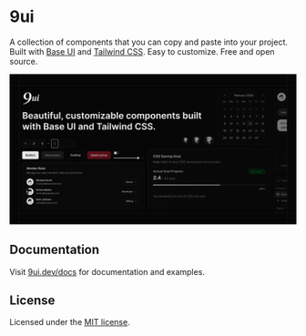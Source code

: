 # 9ui

A collection of components that you can copy and paste into your project. Built with [Base UI](https://base-ui.com/) and [Tailwind CSS](https://tailwindcss.com/). Easy to customize. Free and open source.

![9ui](./public/og.jpg)

## Documentation

Visit [9ui.dev/docs](https://9ui.dev/docs) for documentation and examples.

## License

Licensed under the [MIT license](./LICENSE).
